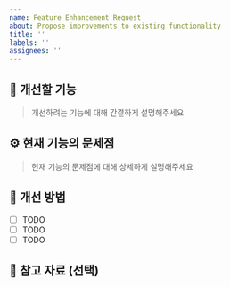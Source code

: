 ```yaml
---
name: Feature Enhancement Request
about: Propose improvements to existing functionality
title: ''
labels: ''
assignees: ''
---
```


## 🔧 개선할 기능

> 개선하려는 기능에 대해 간결하게 설명해주세요

## ⚙️ 현재 기능의 문제점

> 현재 기능의 문제점에 대해 상세하게 설명해주세요

## 🚀 개선 방법

- [ ] TODO
- [ ] TODO
- [ ] TODO

## 📎 참고 자료 (선택)

